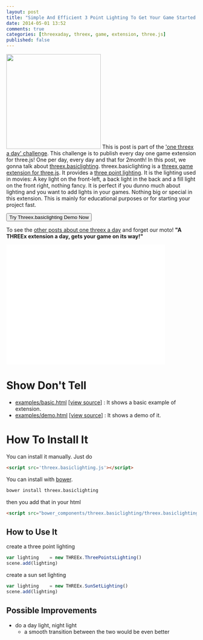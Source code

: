 ```yaml
---
layout: post
title: "Simple And Efficient 3 Point Lighting To Get Your Game Started With Threex.basiclighting Game Extension For Three.js"
date: 2014-05-01 13:52
comments: true
categories: [threexaday, threex, game, extension, three.js]
published: false
---
```


<a href='http://jeromeetienne.github.io/threex.basiclighting/examples/demo.html' target='_blank'><img class="right" src="https://raw.githubusercontent.com/jeromeetienne/threex.basiclighting/master/examples/images/screenshot-threex-basiclighting-512x512.jpg" width="250" height="250"></a>
This is post is part of the ['one threex a day' challenge](/blog/categories/threexaday/). 
This challenge is to publish every day one game extension for three.js!
One per day, every day and that for 2month!
In this post, we gonna talk about 
[threex.basiclighting](http://www.threejsgames.com/extensions/#threex.basiclighting).
threex.basiclighting is a [threex game extension for three.js](http://www.threejsgames.com/extensions/). It provides 
a [three point lighting](http://en.wikipedia.org/wiki/Three-point_lighting). 
It is the lighting used in movies:
A key light on the front-left, a back light in the back and a fill light on the front right, nothing fancy.
It is perfect if you dunno much about lighting and you want to add lights in your games.
Nothing big or special in this extension.
This is mainly for educational purposes or for starting your project fast.

<a href='http://jeromeetienne.github.io/threex.basiclighting/examples/demo.html' target='_blank'><input type="button" value='Try Threex.basiclighting Demo Now' /></a>

To see the [other posts about one threex a day](/blog/categories/threexaday/) and forget our moto!
**"A THREEx extension a day, gets your game on its way!"**

<!-- more -->

<iframe width="420" height="315" src="//www.youtube.com/embed/eZkl-r-UOsg" frameborder="0" allowfullscreen></iframe>



Show Don't Tell
===============
* [examples/basic.html](http://jeromeetienne.github.io/threex.basiclighting/examples/basic.html)
\[[view source](https://github.com/jeromeetienne/threex.basiclighting/blob/master/examples/basic.html)\] :
It shows a basic example of extension.
* [examples/demo.html](http://jeromeetienne.github.io/threex.basiclighting/examples/demo.html)
\[[view source](https://github.com/jeromeetienne/threex.basiclighting/blob/master/examples/demo.html)\] :
It shows a demo of it.

How To Install It
=================

You can install it manually. Just do 

```html
<script src='threex.basiclighting.js'></script>
```

You can install with [bower](http://bower.io/).

```bash
bower install threex.basiclighting
```

then you add that in your html

```html
<script src="bower_components/threex.basiclighting/threex.basiclighting.js"></script>
```

## How to Use It

create a three point lighting

```javascript
var lighting    = new THREEx.ThreePointsLighting()
scene.add(lighting)
```

create a sun set lighting

```javascript
var lighting    = new THREEx.SunSetLighting()
scene.add(lighting)
```

## Possible Improvements
* do a day light, night light
  * a smooth transition between the two would be even better